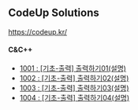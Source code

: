 ## CodeUp Solutions   
https://codeup.kr/   

#### C&C++
- [1001 : [기초-출력] 출력하기01(설명)](./C&C++/1001.cpp)    
- [1002 : [기초-출력] 출력하기02(설명)](./C&C++/1002.cpp)    
- [1003 : [기초-출력] 출력하기03(설명)](./C&C++/1003.cpp)    
- [1004 : [기초-출력] 출력하기04(설명)](./C&C++/1004.cpp)    
